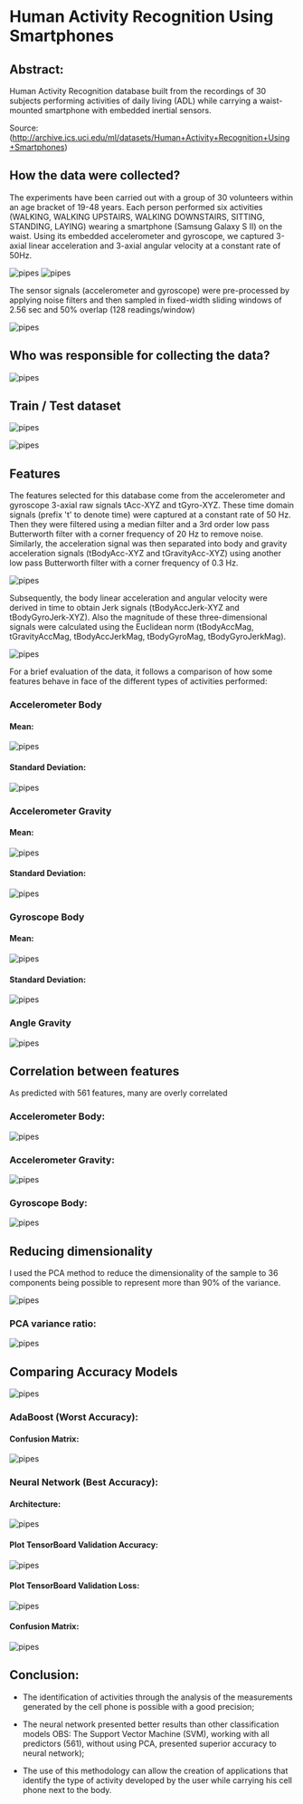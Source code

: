 # Human Activity Recognition Using Smartphones

## Abstract:

Human Activity Recognition database built from the recordings of 30 subjects performing activities of daily living (ADL) while carrying a waist-mounted smartphone with embedded inertial sensors.

Source:
(http://archive.ics.uci.edu/ml/datasets/Human+Activity+Recognition+Using+Smartphones)

## How the data were collected?

The experiments have been carried out with a group of 30 volunteers within an age bracket of 19-48 years. Each person performed six activities (WALKING, WALKING UPSTAIRS, WALKING DOWNSTAIRS, SITTING, STANDING, LAYING) wearing a smartphone (Samsung Galaxy S II) on the waist. Using its embedded accelerometer and gyroscope, we captured 3-axial linear acceleration and 3-axial angular velocity at a constant rate of 50Hz.

![pipes](images/samsung_galaxy_II.jpg)
![pipes](images/phone_waist.jpeg)

The sensor signals (accelerometer and gyroscope) were pre-processed by applying noise filters and then sampled in fixed-width sliding windows of 2.56 sec and 50% overlap (128 readings/window)

![pipes](images/acc_gyro.png)

## Who was responsible for collecting the data?

![pipes](images/Map.png)

## Train / Test dataset

![pipes](images/Train_Test.png)

![pipes](images/Train_Test2.png)

## Features

The features selected for this database come from the accelerometer and gyroscope 3-axial raw signals tAcc-XYZ and tGyro-XYZ. These time domain signals (prefix 't' to denote time) were captured at a constant rate of 50 Hz. Then they were filtered using a median filter and a 3rd order low pass Butterworth filter with a corner frequency of 20 Hz to remove noise. Similarly, the acceleration signal was then separated into body and gravity acceleration signals (tBodyAcc-XYZ and tGravityAcc-XYZ) using another low pass Butterworth filter with a corner frequency of 0.3 Hz.

![pipes](images/features.png)

Subsequently, the body linear acceleration and angular velocity were derived in time to obtain Jerk signals (tBodyAccJerk-XYZ and tBodyGyroJerk-XYZ). Also the magnitude of these three-dimensional signals were calculated using the Euclidean norm (tBodyAccMag, tGravityAccMag, tBodyAccJerkMag, tBodyGyroMag, tBodyGyroJerkMag).

![pipes](images/features2.png)

For a brief evaluation of the data, it follows a comparison of how some features behave in face of the different types of activities performed:

### Accelerometer Body

#### Mean:

![pipes](images/acc_body_mean.png)

#### Standard Deviation:

![pipes](images/acc_body_std.png)

### Accelerometer Gravity

#### Mean:

![pipes](images/acc_grav_mean.png)

#### Standard Deviation:

![pipes](images/acc_grav_std.png)

### Gyroscope Body

#### Mean:

![pipes](images/gyro_body_mean.png)

#### Standard Deviation:

![pipes](images/gyro_body_std.png)

### Angle Gravity

![pipes](images/angles.png)

## Correlation between features

As predicted with 561 features, many are overly correlated

### Accelerometer Body:

![pipes](images/correlation_Acc_Body.png)

### Accelerometer Gravity:

![pipes](images/correlation_Acc_grav.png)

### Gyroscope Body:

![pipes](images/correlation_Gyro.png)

## Reducing dimensionality

I used the PCA method to reduce the dimensionality of the sample to 36 components being possible to represent more than 90% of the variance.

![pipes](images/PCA_36.png)

### PCA variance ratio:

![pipes](images/PCA_variance.png)

## Comparing Accuracy Models

![pipes](images/Comparing_Models.png)

### AdaBoost (Worst Accuracy):

#### Confusion Matrix:

![pipes](images/AdaBoost_accuracy.png)

### Neural Network (Best Accuracy):

#### Architecture:

![pipes](images/neural_network_architecture.png)

#### Plot TensorBoard Validation Accuracy:

![pipes](images/Plot_TensorBoard01.png)

#### Plot TensorBoard Validation Loss:

![pipes](images/Plot_TensorBoard02.png)

#### Confusion Matrix:

![pipes](images/neural_network_accuracy.png)

## Conclusion:

- The identification of activities through the analysis of the measurements generated by the cell phone is possible with a good precision;

- The neural network presented better results than other classification models
    OBS: The Support Vector  Machine (SVM), working with all predictors (561), without using PCA, presented superior accuracy to neural network);

- The use of this methodology can allow the creation of applications that identify the type of activity developed by the user while carrying his cell phone next to the body.
